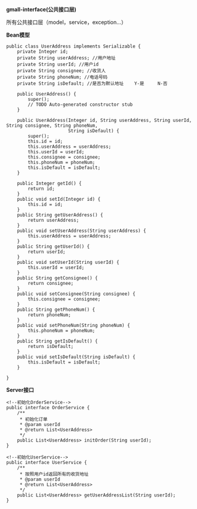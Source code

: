 **gmall-interface(公共接口层)**

所有公共接口层（model，service，exception…）

**Bean模型**

	public class UserAddress implements Serializable {
	    private Integer id;
	    private String userAddress; //用户地址
	    private String userId; //用户id
	    private String consignee; //收货人
	    private String phoneNum; //电话号码
	    private String isDefault; //是否为默认地址    Y-是     N-否
	
	    public UserAddress() {
	        super();
	        // TODO Auto-generated constructor stub
	    }
	
	    public UserAddress(Integer id, String userAddress, String userId, String consignee, String phoneNum,
	                       String isDefault) {
	        super();
	        this.id = id;
	        this.userAddress = userAddress;
	        this.userId = userId;
	        this.consignee = consignee;
	        this.phoneNum = phoneNum;
	        this.isDefault = isDefault;
	    }
	
	    public Integer getId() {
	        return id;
	    }
	    public void setId(Integer id) {
	        this.id = id;
	    }
	    public String getUserAddress() {
	        return userAddress;
	    }
	    public void setUserAddress(String userAddress) {
	        this.userAddress = userAddress;
	    }
	    public String getUserId() {
	        return userId;
	    }
	    public void setUserId(String userId) {
	        this.userId = userId;
	    }
	    public String getConsignee() {
	        return consignee;
	    }
	    public void setConsignee(String consignee) {
	        this.consignee = consignee;
	    }
	    public String getPhoneNum() {
	        return phoneNum;
	    }
	    public void setPhoneNum(String phoneNum) {
	        this.phoneNum = phoneNum;
	    }
	    public String getIsDefault() {
	        return isDefault;
	    }
	    public void setIsDefault(String isDefault) {
	        this.isDefault = isDefault;
	    }
	
	}

**Server接口**
	
	<!--初始化OrderService-->
	public interface OrderService {
	    /**
	     * 初始化订单
	     * @param userId
	     * @return List<UserAddress>
	     */
	    public List<UserAddress> initOrder(String userId);
	}

	<!--初始化UserService-->
	public interface UserService {
	    /**
	     * 按照用户id返回所有的收货地址
	     * @param userId
	     * @return List<UserAddress>
	     */
	    public List<UserAddress> getUserAddressList(String userId);
	}
